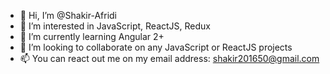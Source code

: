 - 👋 Hi, I’m @Shakir-Afridi
- 👀 I’m interested in JavaScript, ReactJS, Redux 
- 🌱 I’m currently learning Angular 2+
- 💞️ I’m looking to collaborate on any JavaScript or ReactJS projects
- 📫 You can react out me on my email address: shakir201650@gmail.com

<!---
Shakir-Afridi/Shakir-Afridi is a ✨ special ✨ repository because its `README.md` (this file) appears on your GitHub profile.
You can click the Preview link to take a look at your changes.
--->
